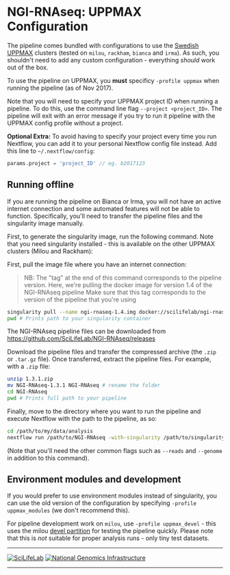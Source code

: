 # NGI-RNAseq: UPPMAX Configuration

The pipeline comes bundled with configurations to use the [Swedish UPPMAX](https://www.uppmax.uu.se/) clusters (tested on `milou`, `rackham`, `bianca` and `irma`). As such, you shouldn't need to add any custom configuration - everything _should_ work out of the box.

To use the pipeline on UPPMAX, you **must** specificy `-profile uppmax` when running the pipeline (as of Nov 2017).

Note that you will need to specify your UPPMAX project ID when running a pipeline. To do this, use the command line flag `--project <project_ID>`. The pipeline will exit with an error message if you try to run it pipeline with the UPPMAX config profile without a project.

**Optional Extra:** To avoid having to specify your project every time you run Nextflow, you can add it to your personal Nextflow config file instead. Add this line to `~/.nextflow/config`:

```groovy
params.project = 'project_ID' // eg. b2017123
```

## Running offline
If you are running the pipeline on Bianca or Irma, you will not have an active internet connection and some automated features will not be able to function. Specifically, you'll need to transfer the pipeline files and the singularity image manually.

First, to generate the singularity image, run the following command. Note that you need singularity installed - this is available on the other UPPMAX clusters (Milou and Rackham):

First, pull the image file where you have an internet connection:

> NB: The "tag" at the end of this command corresponds to the pipeline version.
> Here, we're pulling the docker image for version 1.4 of the NGI-RNAseq pipeline
> Make sure that this tag corresponds to the version of the pipeline that you're using

```bash
singularity pull --name ngi-rnaseq-1.4.img docker://scilifelab/ngi-rnaseq:1.4
pwd # Prints path to your singularity container
```

The NGI-RNAseq pipeline files can be downloaded from https://github.com/SciLifeLab/NGI-RNAseq/releases

Download the pipeline files and transfer the compressed archive (the `.zip`
or `.tar.gz` file). Once transferred, extract the pipeline files.
For example, with a `.zip` file:

```bash
unzip 1.3.1.zip
mv NGI-RNAseq-1.3.1 NGI-RNAseq # rename the folder
cd NGI-RNAseq
pwd # Prints full path to your pipeline
```

Finally, move to the directory where you want to run the pipeline
and execute Nextflow with the path to the pipeline, as so:

```bash
cd /path/to/my/data/analysis
nextflow run /path/to/NGI-RNAseq -with-singularity /path/to/singularity/ngi-rnaseq-1.4.img
```

(Note that you'll need the other common flags such as `--reads` and `--genome` in addition to this command).

## Environment modules and development
If you would prefer to use environment modules instead of singularity, you can use the old version of the configuration by specifying `-profile uppmax_modules` (we don't recommend this).

For pipeline development work on `milou`, use `-profile uppmax_devel` - this uses the milou [devel partition](http://www.uppmax.uu.se/support/user-guides/slurm-user-guide/#tocjump_030509106905141747_8) for testing the pipeline quickly. Please note that this is _not_ suitable for proper analysis runs - only tiny test datasets.

---

[![SciLifeLab](images/SciLifeLab_logo.png)](http://www.scilifelab.se/)
[![National Genomics Infrastructure](images/NGI_logo.png)](https://ngisweden.scilifelab.se/)

---
